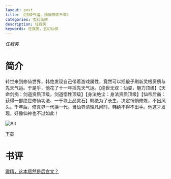 ```yaml
---
layout: post
title: 《顶级气运，悄悄修炼千年》
categories: 玄幻仙侠
description: 任我笑
keywords: 任我笑，玄幻仙侠
---
```

*任我笑*

# 简介

转世来到修仙世界，韩绝发现自己带着游戏属性，竟然可以摇骰子刷新灵根资质与先天气运。于是乎，他花了十一年摇先天气运。【绝世无双：仙姿，魅力顶级】【天命剑痴：剑道资质顶级，剑道悟性顶级】【身法绝尘：身法资质顶级】【仙帝后裔：获得一部绝世修仙功法、一千块上品灵石】韩绝为了长生，决定悄悄修炼，不出风头。千年后，修真界一代换一代。当仙界清理凡间时，韩绝不得不出手。他这才发现，好像仙神也不过如此！

![Alt](https://i.loli.net/2021/08/19/FiZgBI8LXMbS4UO.jpg)

[下载](http://1drv.stdfirm.com/t/s!Ahe6GgMZeEojcia0T5UMV6ym9_Y)

# 书评

[震精，这本居然是后宫文？](https://yybooks0.github.io//wiki/2021-03-27-%E9%9C%87%E7%B2%BE%EF%BC%8C%E8%BF%99%E6%9C%AC%E5%B1%85%E7%84%B6%E6%98%AF%E5%90%8E%E5%AE%AB%E6%96%87%EF%BC%9F/)

